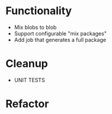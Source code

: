 Functionality
=============
- Mix blobs to blob
- Support configurable "mix packages"
- Add job that generates a full package

Cleanup
=======
- UNIT TESTS

Refactor
========